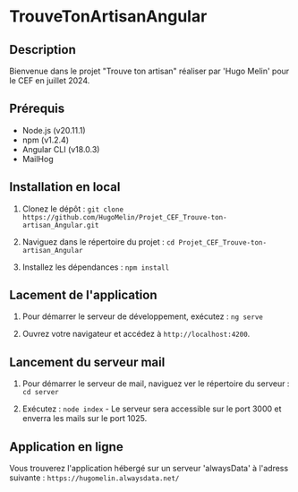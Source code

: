 # TrouveTonArtisanAngular

## Description

Bienvenue dans le projet "Trouve ton artisan" réaliser par 'Hugo Melin' pour le CEF en juillet 2024.

## Prérequis
- Node.js (v20.11.1)
- npm (v1.2.4)
- Angular CLI (v18.0.3)
- MailHog

## Installation en local

1. Clonez le dépôt :
`git clone https://github.com/HugoMelin/Projet_CEF_Trouve-ton-artisan_Angular.git`

2. Naviguez dans le répertoire du projet :
`cd Projet_CEF_Trouve-ton-artisan_Angular`

3. Installez les dépendances :
`npm install`

## Lacement de l'application

1. Pour démarrer le serveur de développement, exécutez :
`ng serve`

2. Ouvrez votre navigateur et accédez à `http://localhost:4200`.

## Lancement du serveur mail

1. Pour démarrer le serveur de mail, naviguez ver le répertoire du serveur :
`cd server`

2. Exécutez :
`node index` - Le serveur sera accessible sur le port 3000 et enverra les mails sur le port 1025.

## Application en ligne 

Vous trouverez l'application hébergé sur un serveur 'alwaysData' à l'adress suivante : 
`https://hugomelin.alwaysdata.net/`

